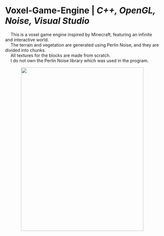 # Voxel-Game-Engine | _C++, OpenGL, Noise, Visual Studio_

&emsp; This is a voxel game engine inspired by Minecraft, featuring an infinite and interactive world. <br/>
&emsp; The terrain and vegetation are generated using Perlin Noise, and they are divided into chunks. <br/>
&emsp; All textures for the blocks are made from scratch. <br/>
&emsp; I do not own the Perlin Noise library which was used in the program. <br/>

<p align = "center">
  <img width="400" height="533" src="https://github.com/Razvan48/Voxel-Game-Engine/blob/main/Demo/VoxelCraftDemo.gif">
</p>




